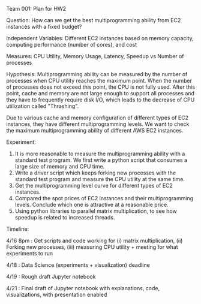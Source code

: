 Team 001: Plan for HW2

Question: How can we get the best multiprogramming ability from EC2 instances with a fixed budget? 

Independent Variables: Different EC2 instances based on memory capacity, computing performance (number of cores), and cost

Measures: CPU Utility, Memory Usage, Latency, Speedup vs Number of processes

Hypothesis: Multiprogramming ability can be measured by the number of processes when CPU utility reaches the maximum point. When the number of processes does not exceed this point, the CPU is not fully used. After this point, cache and memory are not large enough to support all processes and they have to frequently require disk I/O, which leads to the decrease of CPU utilization called "Thrashing". 

Due to various cache and memory configuration of different types of EC2 instances, they have different multiprogramming levels. We want to check the maximum multiprogramming ability of different AWS EC2 instances.

Experiment: 
1. It is more reasonable to measure the multiprogramming ability with a standard test program. We first write a python script that consumes a large size of memory and CPU time.
2. Write a driver script which keeps forking new processes with the standard test program and measure the CPU utility at the same time. 
3. Get the multiprogramming level curve for different types of EC2 instances. 
4. Compared the spot prices of EC2 instances and their multiprogramming levels. Conclude which one is attractive at a reasonable price. 
5. Using python libraries to parallel matrix multiplication, to see how speedup is related to increased threads.

Timeline:

4/16 8pm : Get scripts and code working for (i) matrix multiplication, (ii) Forking new processes, (iii) measuring CPU utility + meeting for what experiments to run 

4/18 : Data Science (experiments + visualization) deadline

4/19 : Rough draft Jupyter notebook

4/21 : Final draft of Jupyter notebook with explanations, code, visualizations, with presentation enabled
